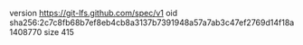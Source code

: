 version https://git-lfs.github.com/spec/v1
oid sha256:2c7c8fb68b7ef8eb4cb8a3137b7391948a57a7ab3c47ef2769d14f18a1408770
size 415
